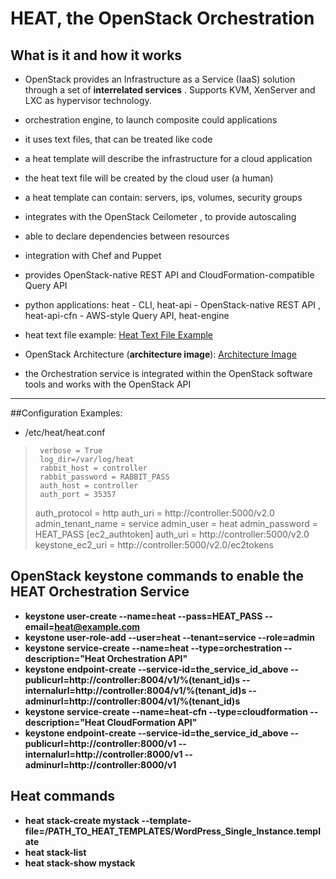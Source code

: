 # HEAT, the OpenStack Orchestration 

## What is it and how it works

 * OpenStack provides an Infrastructure as a Service (IaaS) solution through a set of **interrelated services** . Supports KVM, XenServer and LXC as hypervisor technology.


 * orchestration engine, to launch composite could applications
 * it uses text files, that can be treated like code
 * a heat template will describe the infrastructure for a cloud application
 * the heat text file will be created by the cloud user (a human)
 * a heat template can contain: servers, ips, volumes, security groups
 * integrates with the OpenStack Ceilometer , to provide autoscaling
 * able to declare dependencies between resources 
 * integration with Chef and Puppet
 * provides OpenStack-native REST API and CloudFormation-compatible Query API
 * python applications: heat - CLI, heat-api - OpenStack-native REST API , heat-api-cfn - AWS-style Query API, heat-engine

 * heat text file example: [Heat Text File Example](https://github.com/openstack/heat-templates/commit/934233a0a69f7144e8d894ef36ef4569996778ad)

 * OpenStack Architecture (**architecture image**): [Architecture Image](http://docs.openstack.org/havana/install-guide/install/apt/content/ch_overview.html#conceptual-architecture)
 
 * the Orchestration service is integrated within the OpenStack software tools and works with the OpenStack API

***

##Configuration Examples:

 * /etc/heat/heat.conf
 >      verbose = True
 >      log_dir=/var/log/heat
 >      rabbit_host = controller
 >      rabbit_password = RABBIT_PASS
 >      auth_host = controller
 >      auth_port = 35357
 >	auth_protocol = http
 >	auth_uri = http://controller:5000/v2.0
 >	admin_tenant_name = service
 > 	admin_user = heat
 >	admin_password = HEAT_PASS
 >	[ec2_authtoken]
 >	auth_uri = http://controller:5000/v2.0
 >	keystone_ec2_uri = http://controller:5000/v2.0/ec2tokens

## OpenStack keystone commands to enable the HEAT Orchestration Service


 * **keystone user-create --name=heat --pass=HEAT_PASS --email=heat@example.com**
 * **keystone user-role-add --user=heat --tenant=service --role=admin**
 * **keystone service-create --name=heat --type=orchestration --description="Heat Orchestration API"**
 * **keystone endpoint-create --service-id=the_service_id_above --publicurl=http://controller:8004/v1/%\(tenant_id\)s --internalurl=http://controller:8004/v1/%\(tenant_id\)s --adminurl=http://controller:8004/v1/%\(tenant_id\)s**
 * **keystone service-create --name=heat-cfn --type=cloudformation --description="Heat CloudFormation API"**
 * **keystone endpoint-create --service-id=the_service_id_above --publicurl=http://controller:8000/v1 --internalurl=http://controller:8000/v1 --adminurl=http://controller:8000/v1**


## Heat commands

 * **heat stack-create mystack --template-file=/PATH_TO_HEAT_TEMPLATES/WordPress_Single_Instance.template**
 * **heat stack-list**
 * **heat stack-show mystack**


